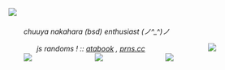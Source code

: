 ![](https://i.postimg.cc/KcDwr8jc/Untitled156-20250119194524.png)

<h6>ㅤ  ㅤchuuya nakahara (bsd) enthusiast (⁠ノ⁠^⁠_⁠^⁠)⁠ノ

ㅤ ㅤㅤㅤjs randoms ! :: [atabook](https://uponthetaintedsorrow.atabook.org/) , [prns.cc](https://pronouns.cc/@uponthetaintedsorrow)
ㅤㅤㅤㅤㅤㅤㅤㅤㅤ
![](https://static.wikia.nocookie.net/bungostraydogs/images/1/1a/Kunikida%27s_sacrifice.gif/revision/latest?cb=20230225062706)
ㅤㅤㅤㅤㅤㅤㅤㅤㅤ
![](https://blogger.googleusercontent.com/img/b/R29vZ2xl/AVvXsEgkrwTZ2WGv8TrN4eRKsaTZKlNIi_h6brnnIwJEH4QF3qwRSN5c9i83p7FBrUt6ZqTA31YBgLacUBXeWOMQHWeq5Toa6CMCnK_tvEmq-_-DOPFHw50fNPD-swv7AMz5GFCiIbrPdmkJuI1zrKqO314_8AO72QbVn5J-QgBr14CgnopGnjilQNRE/s1600/Bungou%20Stray%20Dogs%20-%20Episode%2041%20-%20Ranpo%20Surprises%20Mushitarou.gif)
ㅤㅤㅤㅤㅤㅤㅤㅤㅤ
![](https://64.media.tumblr.com/adc41eee444ca1110be348ff9a28a42a/0e895e80e87c3539-47/s500x750/a121e0a0404b1e2d6ae81af1cdb076785ec95da7.gif)
ㅤㅤㅤㅤㅤㅤㅤㅤㅤ
![](https://i.pinimg.com/originals/e1/34/05/e1340591893b3239d0ff18c3282cbcda.gif)
ㅤㅤㅤㅤㅤㅤㅤㅤㅤ
